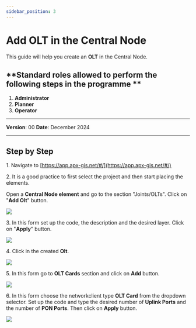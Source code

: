```yaml
---
sidebar_position: 3
---
```


# Add OLT in the Central Node

This guide will help you create an **OLT** in the Central Node.

## **Standard roles allowed to perform the following steps in the programme **

1.	**Administrator**
2.  **Planner**
3.  **Operator**

------------

**Version**: 00
**Date**: December 2024

------------
## **Step by Step**


1\. Navigate to [https://app.apx-gis.net/#/](https://app.apx-gis.net/#/)


2\. It is a good practice to first select the project and then start placing the elements.

Open a **Central Node element** and go to the section "Joints/OLTs". Click on "**Add Olt**" button.

![](/img/6.Elements/add_olt_1.png)

3\. In this form set up the code, the description and the desired layer. Click on "**Apply**" button.

![](/img/6.Elements/add_olt_2.png)

4\. Click in the created **Olt**.

![](/img/6.Elements/add_olt_3.png)

5\. In this form go to **OLT Cards** section and click on **Add** button.

![](/img/6.Elements/add_olt_4.png)

6\. In this form choose the networkclient type **OLT Card** from the dropdown selector. Set up the code and type the desired number of **Uplink Ports** and the number of **PON Ports**. Then click on **Apply** button.

![](/img/6.Elements/add_olt_5.png)